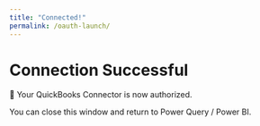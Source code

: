```yaml
---
title: "Connected!"
permalink: /oauth-launch/
---
```


# Connection Successful

🎉 Your QuickBooks Connector is now authorized.

You can close this window and return to Power Query / Power BI.

